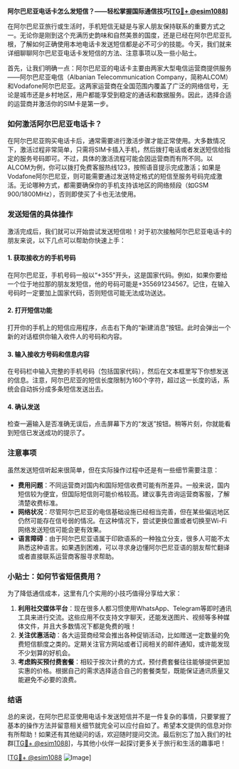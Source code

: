 **阿尔巴尼亚电话卡怎么发短信？——轻松掌握国际通信技巧[[TG💪+ @esim1088](https://t.me/s/esim1088)]**

在阿尔巴尼亚旅行或生活时，手机短信无疑是与家人朋友保持联系的重要方式之一。无论你是刚到这个充满历史韵味和自然美景的国度，还是已经在阿尔巴尼亚扎根，了解如何正确使用本地电话卡发送短信都是必不可少的技能。今天，我们就来详细聊聊阿尔巴尼亚电话卡发短信的方法、注意事项以及一些小贴士。

首先，让我们明确一点：阿尔巴尼亚的电话卡主要由两家大型电信运营商提供服务——阿尔巴尼亚电信（Albanian Telecommunication Company，简称ALCOM）和Vodafone阿尔巴尼亚。这两家运营商在全国范围内覆盖了广泛的网络信号，无论是城市还是乡村地区，用户都能享受到稳定的通话和数据服务。因此，选择合适的运营商并激活你的SIM卡是第一步。

### 如何激活阿尔巴尼亚电话卡？

在阿尔巴尼亚购买电话卡后，通常需要进行激活步骤才能正常使用。大多数情况下，激活过程非常简单，只需将SIM卡插入手机，然后拨打电话或者发送短信给指定的服务号码即可。不过，具体的激活流程可能会因运营商而有所不同。以ALCOM为例，你可以拨打免费客服热线123，按照语音提示完成激活；如果是Vodafone阿尔巴尼亚，则可能需要通过发送特定格式的短信至服务号码完成激活。无论哪种方式，都需要确保你的手机支持该地区的网络频段（如GSM 900/1800MHz），否则即使买了卡也无法使用。

### 发送短信的具体操作

激活完成后，我们就可以开始尝试发送短信啦！对于初次接触阿尔巴尼亚电话卡的朋友来说，以下几点可以帮助你快速上手：

#### 1. 获取接收方的手机号码
在阿尔巴尼亚，手机号码一般以“+355”开头，这是国家代码。例如，如果你要给一个位于地拉那的朋友发短信，他的号码可能是+355691234567。记住，在输入号码时一定要加上国家代码，否则短信可能无法成功送达。

#### 2. 打开短信功能
打开你的手机上的短信应用程序，点击右下角的“新建消息”按钮。此时会弹出一个新的对话框供你输入收件人的号码和内容。

#### 3. 输入接收方号码和信息内容
在号码栏中输入完整的手机号码（包括国家代码），然后在文本框里写下你想发送的信息。注意，阿尔巴尼亚的短信长度限制为160个字符，超过这一长度的话，系统会自动拆分成多条短信发送出去。

#### 4. 确认发送
检查一遍输入是否准确无误后，点击屏幕下方的“发送”按钮。稍等片刻，你就能看到短信已发送成功的提示了。

### 注意事项

虽然发送短信听起来很简单，但在实际操作过程中还是有一些细节需要注意：

- **费用问题**：不同运营商对国内和国际短信收费可能有所差异。一般来说，国内短信较为便宜，但国际短信则可能价格较高。建议事先咨询运营商客服，了解清楚收费标准。
- **网络状况**：尽管阿尔巴尼亚的电信基础设施已经相当完善，但在某些偏远地区仍然可能存在信号弱的情况。在这种情况下，尝试更换位置或者切换至Wi-Fi网络发送短信可能会更有效果。
- **语言障碍**：由于阿尔巴尼亚语属于印欧语系的一种独立分支，很多人可能不太熟悉这种语言。如果遇到困难，可以寻求身边懂阿尔巴尼亚语的朋友帮忙翻译或者直接联系运营商客服寻求帮助。

### 小贴士：如何节省短信费用？

为了降低通信成本，这里有几个实用的小技巧值得分享给大家：

1. **利用社交媒体平台**：现在很多人都习惯使用WhatsApp、Telegram等即时通讯工具来进行交流。这些应用不仅支持文字聊天，还能发送图片、视频等多种媒体文件，并且大多数情况下都是免费的哦！
2. **关注优惠活动**：各大运营商经常会推出各种促销活动，比如赠送一定数量的免费短信额度之类的。定期关注官方网站或者订阅相关的邮件通知，或许能发现不少划算的好机会。
3. **考虑购买预付费套餐**：相较于按次计费的方式，预付费套餐往往能够提供更加实惠的价格。根据自己的需求选择适合自己的套餐类型，既能保证通讯质量又能避免不必要的浪费。

### 结语

总的来说，在阿尔巴尼亚使用电话卡发送短信并不是一件复杂的事情，只要掌握了基本的操作方法并留意相关细节就完全可以应付自如了。希望本文提供的信息对你有所帮助！如果还有其他疑问的话，欢迎随时提问交流。最后别忘了加入我们的社群[[TG💪+ @esim1088](https://t.me/s/esim1088)]，与其他小伙伴一起探讨更多关于旅行和生活的趣事吧！

[[TG💪+ @esim1088](https://t.me/s/esim1088) ![Image](https://i.postimg.cc/4NQfJmqS/Snipaste-2025-05-13-00-14-12.png)]